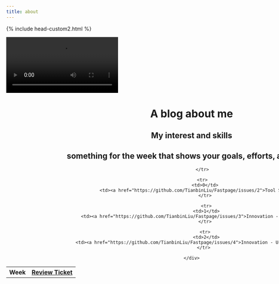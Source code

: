 ```yaml
---
title: about
---
```



{% include head-custom2.html %}

<style>
    #wrapper
    {
    position:relative;
    text-align:center;
    margin:0 auto;
    padding:0px;
    width:995px;
    z-index:2;
    }
</style>

<div id="video_wrapper">
    <video autoplay loop>
        <source src="https://drive.google.com/uc?export=view&id=1VtQKnX2G4SAtIn-J8Y7w5Jb1MN09LAkv" type="video/mp4">
    </video>
    <div id="wrapper">
        <h1>A blog about me</h1>
        <h2>My interest and skills</h2>
        <h2>something for the week that shows your goals, efforts, and vocab</h2>
        <table>
            <tr>
                <th>Week</th>
                <th><a href="https://github.com/TianbinLiu/Fastpage/issues">Review Ticket</a></th>

            </tr>
   
            <tr>
              <td>0</td>
                <td><a href="https://github.com/TianbinLiu/Fastpage/issues/2">Tool Setup</a></td>
              </tr>
  
               <tr>
               <td>1</td>
               <td><a href="https://github.com/TianbinLiu/Fastpage/issues/3">Innovation - Primitives</a></td>
              </tr>
  
              <tr>
               <td>2</td>
              <td><a href="https://github.com/TianbinLiu/Fastpage/issues/4">Innovation - Using Objects</a></td>
             </tr>
  
    </div>
</div>

